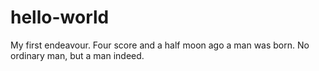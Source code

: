 # hello-world
My first endeavour.
Four score and  a half moon ago a man was born. No ordinary man, but a  man indeed.
